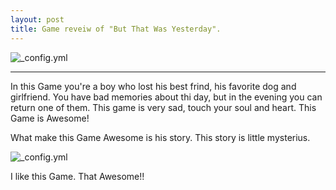 ```yaml
---
layout: post
title: Game reveiw of "But That Was Yesterday".
---
```


![_config.yml](http://www.onemrbean.com/wp-content/uploads/2011/01/btwy_screen5.jpg)

___

In this Game you're a boy who lost his best frind, his favorite dog and girlfriend. You have bad memories about thi day, but in the evening you can return one of them. This game is very sad, touch your soul and heart. This Game is Awesome!

What make this Game Awesome is his story. This story is little mysterius.

![_config.yml](http://s2.n4g.com/news/679018_0.png)

I like this Game. That Awesome!!
